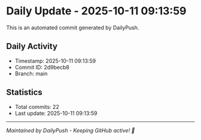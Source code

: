 # Daily Update - 2025-10-11 09:13:59

This is an automated commit generated by DailyPush.

## Daily Activity
- Timestamp: 2025-10-11 09:13:59
- Commit ID: 2d9becb8
- Branch: main

## Statistics
- Total commits: 22
- Last update: 2025-10-11 09:13:59

---
*Maintained by DailyPush - Keeping GitHub active! 🚀*
